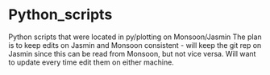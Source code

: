 # Python_scripts
Python scripts that were located in py/plotting on Monsoon/Jasmin
The plan is to keep edits on Jasmin and Monsoon consistent - will keep the git rep on Jasmin since this can be read from Monsoon, but not vice versa. Will want to update every time edit them on either machine.

